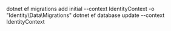 dotnet ef migrations add initial --context IdentityContext -o "Identity\Data\Migrations"
dotnet ef database update --context IdentityContext
